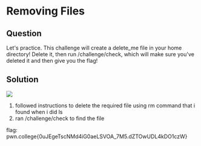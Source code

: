 # Removing Files
## Question
Let's practice. This challenge will create a delete_me file in your home directory! Delete it, then run /challenge/check, which will make sure you've deleted it and then give you the flag!


## Solution
![](/images/7.jpg)
1. followed instructions to delete the required file using rm command that i found when i did ls
2. ran /challenge/check to find the file

flag: pwn.college{0uJEgeTscNMd4iG0aeLSVOA_7M5.dZTOwUDL4kDO1czW}
